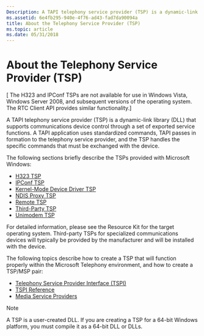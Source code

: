 ```yaml
---
Description: A TAPI telephony service provider (TSP) is a dynamic-link library (DLL) that supports communications device control through a set of exported service functions.
ms.assetid: 6e4fb295-940e-4f76-ad43-fad7da90094a
title: About the Telephony Service Provider (TSP)
ms.topic: article
ms.date: 05/31/2018
---
```


# About the Telephony Service Provider (TSP)

\[ The H323 and IPConf TSPs are not available for use in Windows Vista, Windows Server 2008, and subsequent versions of the operating system. The RTC Client API provides similar functionality.\]

A TAPI telephony service provider (TSP) is a dynamic-link library (DLL) that supports communications device control through a set of exported service functions. A TAPI application uses standardized commands, TAPI passes in formation to the telephony service provider, and the TSP handles the specific commands that must be exchanged with the device.

The following sections briefly describe the TSPs provided with Microsoft Windows:

-   [H323 TSP](h323-tsp.md)
-   [IPConf TSP](ipconf-tsp.md)
-   [Kernel-Mode Device Driver TSP](kernel-mode-device-driver-tsp.md)
-   [NDIS Proxy TSP](ndis-proxy-tsp.md)
-   [Remote TSP](remote-tsp.md)
-   [Third-Party TSP](third-party-tsp.md)
-   [Unimodem TSP](unimodem-tsp.md)

For detailed information, please see the Resource Kit for the target operating system. Third-party TSPs for specialized communications devices will typically be provided by the manufacturer and will be installed with the device.

The following topics describe how to create a TSP that will function properly within the Microsoft Telephony environment, and how to create a TSP/MSP pair:

-   [Telephony Service Provider Interface (TSPI)](telephony-service-provider-interface-tspi-.md)
-   [TSPI Reference](tspi-reference.md)
-   [Media Service Providers](./media-service-providers-start-page.md)

> [!Note]  
> A TSP is a user-created DLL. If you are creating a TSP for a 64-bit Windows platform, you must compile it as a 64-bit DLL or DLLs.

 

 

 